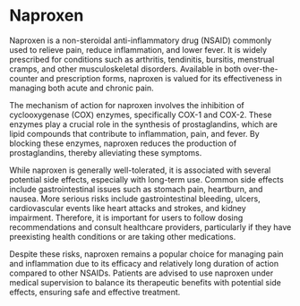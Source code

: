 [//]: # (source: gpt-40)
[//]: # (treats: pain, inflammation, fever, arthritis, tendinitis, bursitis, menstrual cramps, musculoskeletal disorders)
[//]: # (tags: non-steroidal-anti-inflammatory-drugs medications)

# Naproxen

Naproxen is a non-steroidal anti-inflammatory drug (NSAID) commonly used to relieve pain, reduce inflammation, and lower fever. It is widely prescribed for conditions such as arthritis, tendinitis, bursitis, menstrual cramps, and other musculoskeletal disorders. Available in both over-the-counter and prescription forms, naproxen is valued for its effectiveness in managing both acute and chronic pain.

The mechanism of action for naproxen involves the inhibition of cyclooxygenase (COX) enzymes, specifically COX-1 and COX-2. These enzymes play a crucial role in the synthesis of prostaglandins, which are lipid compounds that contribute to inflammation, pain, and fever. By blocking these enzymes, naproxen reduces the production of prostaglandins, thereby alleviating these symptoms.

While naproxen is generally well-tolerated, it is associated with several potential side effects, especially with long-term use. Common side effects include gastrointestinal issues such as stomach pain, heartburn, and nausea. More serious risks include gastrointestinal bleeding, ulcers, cardiovascular events like heart attacks and strokes, and kidney impairment. Therefore, it is important for users to follow dosing recommendations and consult healthcare providers, particularly if they have preexisting health conditions or are taking other medications.

Despite these risks, naproxen remains a popular choice for managing pain and inflammation due to its efficacy and relatively long duration of action compared to other NSAIDs. Patients are advised to use naproxen under medical supervision to balance its therapeutic benefits with potential side effects, ensuring safe and effective treatment.

